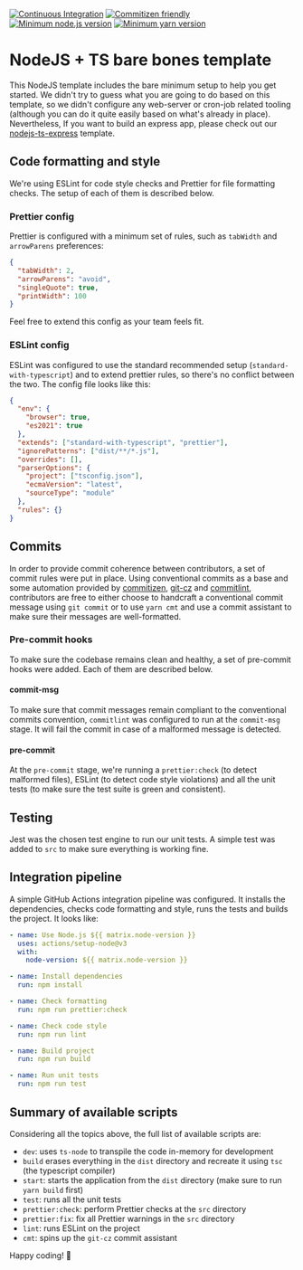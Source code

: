 [![Continuous Integration](https://github.com/unicornlauncher/nodejs-ts-bare-bones-template/actions/workflows/ci.yml/badge.svg)](https://github.com/unicornlauncher/nodejs-ts-bare-bones-template/actions/workflows/ci.yml)
[![Commitizen friendly](https://img.shields.io/badge/commitizen-friendly-brightgreen.svg)](http://commitizen.github.io/cz-cli/)
[![Minimum node.js version](https://img.shields.io/badge/nodejs-16.14.0-GREEN.svg)](https://github.com/unicornlauncher/nodejs-ts-bare-bones-template)
[![Minimum yarn version](https://img.shields.io/badge/yarn-1.22.19-GREEN.svg)](https://github.com/unicornlauncher/nodejs-ts-bare-bones-template)
# NodeJS + TS bare bones template

This NodeJS template includes the bare minimum setup to help you get started. We didn't try to guess what you are going to do based on this template, so we didn't configure any web-server or cron-job related tooling (although you can do it quite easily based on what's already in place). Nevertheless, If you want to build an express app, please check out our [nodejs-ts-express](https://github.com/unicornlauncher/nodejs-ts-express-template) template.

## Code formatting and style

We're using ESLint for code style checks and Prettier for file formatting checks. The setup of each of them is described below.

### Prettier config

Prettier is configured with a minimum set of rules, such as `tabWidth` and `arrowParens` preferences:

```json
{
  "tabWidth": 2,
  "arrowParens": "avoid",
  "singleQuote": true,
  "printWidth": 100
}
```

Feel free to extend this config as your team feels fit.

### ESLint config

ESLint was configured to use the standard recommended setup (`standard-with-typescript`) and to extend prettier rules, so there's no conflict between the two. The config file looks like this:

```json
{
  "env": {
    "browser": true,
    "es2021": true
  },
  "extends": ["standard-with-typescript", "prettier"],
  "ignorePatterns": ["dist/**/*.js"],
  "overrides": [],
  "parserOptions": {
    "project": ["tsconfig.json"],
    "ecmaVersion": "latest",
    "sourceType": "module"
  },
  "rules": {}
}
```

## Commits

In order to provide commit coherence between contributors, a set of commit rules were put in place. Using conventional commits as a base and some automation provided by [commitizen](https://github.com/commitizen-tools/commitizen), [git-cz](https://github.com/streamich/git-cz) and [commitlint](https://github.com/conventional-changelog/commitlint), contributors are free to either choose to handcraft a conventional commit message using `git commit` or to use `yarn cmt` and use a commit assistant to make sure their messages are well-formatted.

### Pre-commit hooks

To make sure the codebase remains clean and healthy, a set of pre-commit hooks were added. Each of them are described below.

#### commit-msg

To make sure that commit messages remain compliant to the conventional commits convention, `commitlint` was configured to run at the `commit-msg` stage. It will fail the commit in case of a malformed message is detected.

#### pre-commit

At the `pre-commit` stage, we're running a `prettier:check` (to detect malformed files), ESLint (to detect code style violations) and all the unit tests (to make sure the test suite is green and consistent).

## Testing

Jest was the chosen test engine to run our unit tests. A simple test was added to `src` to make sure everything is working fine.

## Integration pipeline

A simple GitHub Actions integration pipeline was configured. It installs the dependencies, checks code formatting and style, runs the tests and builds the project. It looks like:

```yml
- name: Use Node.js ${{ matrix.node-version }}
  uses: actions/setup-node@v3
  with:
    node-version: ${{ matrix.node-version }}

- name: Install dependencies
  run: npm install

- name: Check formatting
  run: npm run prettier:check

- name: Check code style
  run: npm run lint

- name: Build project
  run: npm run build

- name: Run unit tests
  run: npm run test
```

## Summary of available scripts

Considering all the topics above, the full list of available scripts are:

- `dev`: uses `ts-node` to transpile the code in-memory for development
- `build` erases everything in the `dist` directory and recreate it using `tsc` (the typescript compiler)
- `start`: starts the application from the `dist` directory (make sure to run `yarn build` first)
- `test`: runs all the unit tests
- `prettier:check`: perform Prettier checks at the `src` directory
- `prettier:fix`: fix all Prettier warnings in the `src` directory
- `lint`: runs ESLint on the project
- `cmt`: spins up the `git-cz` commit assistant

Happy coding! 🚀

